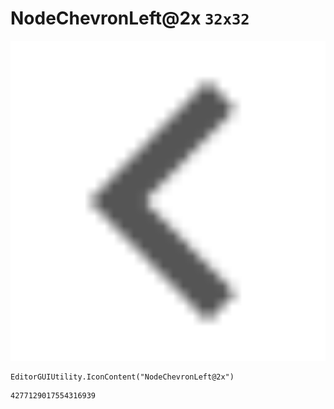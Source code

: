# NodeChevronLeft@2x `32x32`
<img src="/img/NodeChevronLeft@2x.png" width=512 height=512>

``` CSharp
EditorGUIUtility.IconContent("NodeChevronLeft@2x")
```
```
4277129017554316939
```
